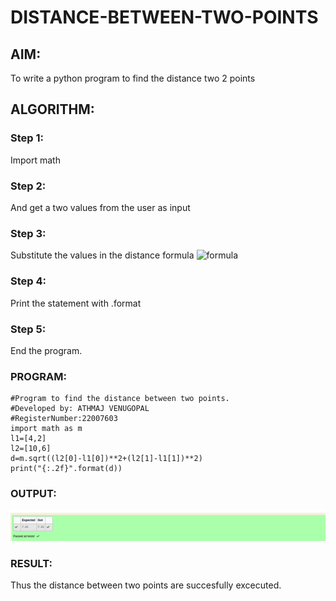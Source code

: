# DISTANCE-BETWEEN-TWO-POINTS

## AIM:
To write a python program to find the distance two 2 points
## ALGORITHM:
### Step 1: 
Import math
### Step 2: 
And get a two values from the user as input


### Step 3: 
Substitute the values in the distance formula  ![formula](/formula.jpg)
### Step 4: 
Print the statement with .format


### Step 5: 
End the program.
### PROGRAM:
```
#Program to find the distance between two points.
#Developed by: ATHMAJ VENUGOPAL
#RegisterNumber:22007603
import math as m
l1=[4,2]
l2=[10,6]
d=m.sqrt((l2[0]-l1[0])**2+(l2[1]-l1[1])**2)
print("{:.2f}".format(d))
```
  


### OUTPUT:
![Output](/Screenshot%20from%202022-12-25%2023-36-16.png)


### RESULT:
Thus the distance between two points are succesfully excecuted.
